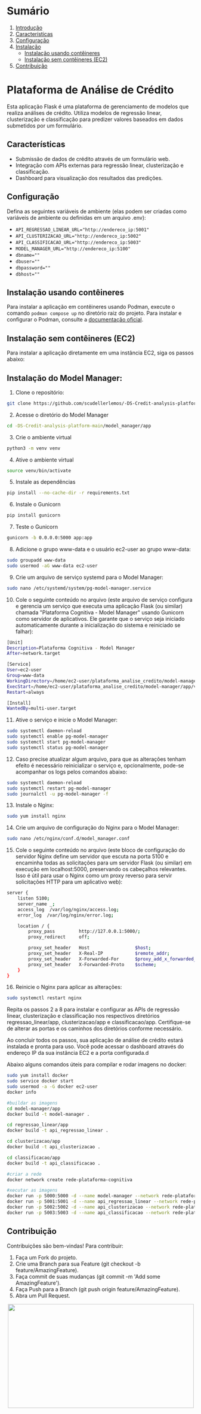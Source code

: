 # Sumário

1. [Introdução](#Plataforma-de-Análise-de-Crédito)
2. [Características](#características)
3. [Configuração](#configuração)
4. [Instalação](#instalação)
    - [Instalação usando contêineres](#instalação-usando-contêineres)
    - [Instalação sem contêineres (EC2)](#instalação-sem-contêineres-ec2)
5. [Contribuição](#contribuição)

# Plataforma de Análise de Crédito

Esta aplicação Flask é uma plataforma de gerenciamento de modelos que realiza análises de crédito. Utiliza modelos de regressão linear, clusterização e classificação para predizer valores baseados em dados submetidos por um formulário.

## Características

- Submissão de dados de crédito através de um formulário web.
- Integração com APIs externas para regressão linear, clusterização e classificação.
- Dashboard para visualização dos resultados das predições.

## Configuração

Defina as seguintes variáveis de ambiente (elas podem ser criadas como variáveis de ambiente ou definidas em um arquivo .env):

- `API_REGRESSAO_LINEAR_URL="http://endereco_ip:5001"`
- `API_CLUSTERIZACAO_URL="http://endereco_ip:5002"`
- `API_CLASSIFICACAO_URL="http://endereco_ip:5003"`
- `MODEL_MANAGER_URL="http://endereco_ip:5100"`
- `dbname=""`
- `dbuser=""`
- `dbpassword=""`
- `dbhost=""`

## Instalação usando contêineres

Para instalar a aplicação em contêineres usando Podman, execute o comando `podman compose up` no diretório raiz do projeto. Para instalar e configurar o Podman, consulte a [documentação oficial](https://podman.io/docs/installation).

## Instalação sem contêineres (EC2)

Para instalar a aplicação diretamente em uma instância EC2, siga os passos abaixo:

## Instalação do Model Manager:
1. Clone o repositório:
```bash
git clone https://github.com/scudellerlemos/-DS-Credit-analysis-platform
```

2. Acesse o diretório do Model Manager
```bash
cd -DS-Credit-analysis-platform-main/model_manager/app
```

3. Crie o ambiente virtual
```bash
python3 -m venv venv
```

4. Ative o ambiente virtual
```bash
source venv/bin/activate
```

5. Instale as dependências
```bash
pip install --no-cache-dir -r requirements.txt
```

6. Instale o Gunicorn
```bash
pip install gunicorn
```

7. Teste o Gunicorn
```bash
gunicorn -b 0.0.0.0:5000 app:app
```

8. Adicione o grupo www-data e o usuário ec2-user ao grupo www-data:
```bash
sudo groupadd www-data
sudo usermod -aG www-data ec2-user
```

9. Crie um arquivo de serviço systemd para o Model Manager:
```bash
sudo nano /etc/systemd/system/pg-model-manager.service
```

10. Cole o seguinte conteúdo no arquivo (este arquivo de serviço configura e gerencia um serviço que executa uma aplicação Flask (ou similar) chamada "Plataforma Cognitiva - Model Manager" usando Gunicorn como servidor de aplicativos. Ele garante que o serviço seja iniciado automaticamente durante a inicialização do sistema e reiniciado se falhar):
```bash
[Unit]
Description=Plataforma Cognitiva - Model Manager
After=network.target

[Service]
User=ec2-user
Group=www-data
WorkingDirectory=/home/ec2-user/plataforma_analise_credito/model-manager/app
ExecStart=/home/ec2-user/plataforma_analise_credito/model-manager/app/venv/bin/gunicorn -b localhost:5000 app:app
Restart=always

[Install]
WantedBy=multi-user.target
```

11. Ative o serviço e inicie o Model Manager:
```bash
sudo systemctl daemon-reload
sudo systemctl enable pg-model-manager
sudo systemctl start pg-model-manager
sudo systemctl status pg-model-manager
```

12. Caso precise atualizar algum arquivo, para que as alterações tenham efeito é necessário reinicializar o serviço e, opcionalmente, pode-se acompanhar os logs pelos comandos abaixo:
```bash
sudo systemctl daemon-reload
sudo systemctl restart pg-model-manager
sudo journalctl -u pg-model-manager -f
```

13. Instale o Nginx:
```bash
sudo yum install nginx
```

14. Crie um arquivo de configuração do Nginx para o Model Manager:
```bash
sudo nano /etc/nginx/conf.d/model_manager.conf
```

15. Cole o seguinte conteúdo no arquivo (este bloco de configuração do servidor Nginx define um servidor que escuta na porta 5100 e encaminha todas as solicitações para um servidor Flask (ou similar) em execução em localhost:5000, preservando os cabeçalhos relevantes. Isso é útil para usar o Nginx como um proxy reverso para servir solicitações HTTP para um aplicativo web):
```bash
server {
    listen 5100;
    server_name _;
    access_log  /var/log/nginx/access.log;
    error_log  /var/log/nginx/error.log;

    location / {
        proxy_pass         http://127.0.0.1:5000/;
        proxy_redirect     off;

        proxy_set_header   Host                 $host;
        proxy_set_header   X-Real-IP            $remote_addr;
        proxy_set_header   X-Forwarded-For      $proxy_add_x_forwarded_for;
        proxy_set_header   X-Forwarded-Proto    $scheme;
    }
}
```

16. Reinicie o Nginx para aplicar as alterações:
```bash
sudo systemctl restart nginx
```

Repita os passos 2 a 8 para instalar e configurar as APIs de regressão linear, clusterização e classificação nos respectivos diretórios regressao_linear/app, clusterizacao/app e classificacao/app. Certifique-se de alterar as portas e os caminhos dos diretórios conforme necessário.

Ao concluir todos os passos, sua aplicação de análise de crédito estará instalada e pronta para uso. Você pode acessar o dashboard através do endereço IP da sua instância EC2 e a porta configurada.d

Abaixo alguns comandos úteis para compilar e rodar imagens no docker:
```bash
sudo yum install docker
sudo service docker start
sudo usermod -a -G docker ec2-user
docker info

#buildar as imagens
cd model-manager/app
docker build -t model-manager .

cd regressao_linear/app
docker build -t api_regressao_linear .

cd clusterizacao/app
docker build -t api_clusterizacao .

cd classificacao/app
docker build -t api_classificacao .

#criar a rede
docker network create rede-plataforma-cognitiva

#xecutar as imagens
docker run -p 5000:5000 -d --name model-manager --network rede-plataforma-cognitiva --rm model-manager
docker run -p 5001:5001 -d --name api_regressao_linear --network rede-plataforma-cognitiva --rm api_regressao_linear
docker run -p 5002:5002 -d --name api_clusterizacao --network rede-plataforma-cognitiva --rm api_clusterizacao
docker run -p 5003:5003 -d --name api_classificacao --network rede-plataforma-cognitiva --rm api_classificacao
```

## Contribuição
Contribuições são bem-vindas! Para contribuir:

1. Faça um Fork do projeto.
2. Crie uma Branch para sua Feature (git checkout -b feature/AmazingFeature).
3. Faça commit de suas mudanças (git commit -m 'Add some AmazingFeature').
4. Faça Push para a Branch (git push origin feature/AmazingFeature).
5. Abra um Pull Request.



<div align="center">
  <img src="https://media.tenor.com/jozmfqzHNEsAAAAC/bye-anime.gif"  width="498" height="278">
</div>
